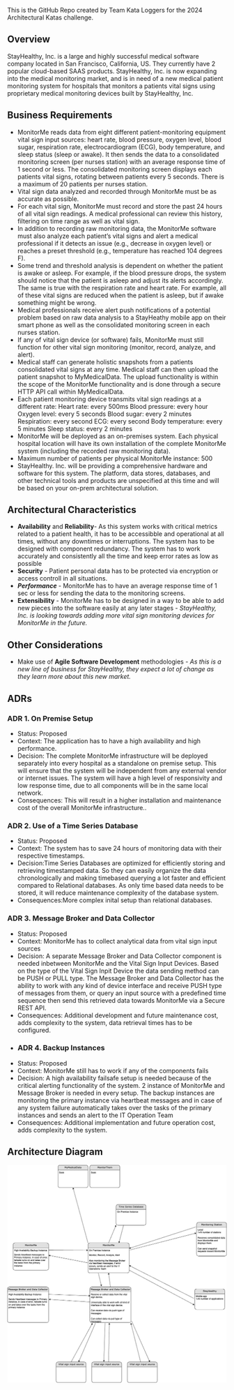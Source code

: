 
This is the GitHub Repo created by Team Kata Loggers for the 2024 Architectural Katas challenge.

## Overview
StayHealthy, Inc. is a large and highly successful medical software company located in San Francisco, California, US. They currently have 2 popular cloud-based SAAS products.
StayHealthy, Inc. is now expanding into the medical monitoring market, and is in need of a new medical patient monitoring system for hospitals that monitors a patients vital signs using proprietary medical monitoring devices built by StayHealthy, Inc.
## Business Requirements
* MonitorMe reads data from eight different patient-monitoring equipment vital sign input sources: heart rate, blood pressure, oxygen level, blood sugar, respiration rate, electrocardiogram (ECG), body temperature, and sleep status (sleep or awake). It then sends the data to a consolidated monitoring screen (per nurses station) with an average response time of 1 second or less. The consolidated monitoring screen displays each patients vital signs, rotating between patients every 5 seconds. There is a maximum of 20 patients per nurses station.
* Vital sign data analyzed and recorded through MonitorMe must be as accurate as possible. 
* For each vital sign, MonitorMe must record and store the past 24 hours of all vital sign readings. A medical professional can review this history, filtering on time range as well as vital sign.
* In addition to recording raw monitoring data, the MonitorMe software must also analyze each patient’s vital signs and alert a medical professional if it detects an issue (e.g., decrease in oxygen level) or reaches a preset threshold (e.g., temperature has reached 104 degrees F).
* Some trend and threshold analysis is dependent on whether the patient is awake or asleep. For example, if the blood pressure drops, the system should notice that the patient is asleep and adjust its alerts accordingly. The same is true with the respiration rate and heart rate. For example, all of these vital signs are reduced when the patient is asleep, but if awake something might be wrong.
* Medical professionals receive alert push notifications of a potential problem based on raw data analysis to a StayHeathy mobile app on their smart phone as well as the consolidated monitoring screen in each nurses station.
* If any of vital sign device (or software) fails, MonitorMe must still function for other vital sign monitoring (monitor, record, analyze, and alert).
* Medical staff can generate holistic snapshots from a patients consolidated vital signs at any time. Medical staff can then upload the patient snapshot to MyMedicalData. The upload functionality is within the scope of the MonitorMe functionality and is done through a secure HTTP API call within MyMedicalData.
* Each patient monitoring device transmits vital sign readings at a different rate: Heart rate: every 500ms Blood pressure: every hour Oxygen level: every 5 seconds Blood sugar: every 2 minutes Respiration: every second ECG: every second Body temperature: every 5 minutes Sleep status: every 2 minutes
* MonitorMe will be deployed as an on-premises system. Each physical hospital location will have its own installation of the complete MonitorMe system (including the recorded raw monitoring data).
* Maximum number of patients per physical MonitorMe instance: 500
* StayHealthy. Inc. will be providing a comprehensive hardware and software for this system. The platform, data stores, databases, and other technical tools and products are unspecified at this time and will be based on your on-prem architectural solution.

## Architectural Characteristics
* **Availability** and **Reliability**- As this system works with critical metrics related to a patient health, it has to be accessibble and operational at all times, without any downtimes or interruptions. The system has to be designed with component redundancy. The system has to work accurately and consistently all the time and keep error rates as low as possible
* **Security** - Patient personal data has to be protected via encryption or access controll in all situations.
* ***Performance*** - MonitorMe has to have an average response time of 1 sec or less for sending the data to the monitoring screens.
* **Extensibility** - MonitorMe has to be designed in a way to be able to add new pieces into the software easily at any later stages - *StayHealthy, Inc. is looking towards adding more vital sign monitoring devices for MonitorMe in the future.*
## Other Considerations
* Make use of **Agile Software Development** methodologies - *As this is a new line of business for StayHealthy, they expect a lot of change as they learn more about this new market.* 

## ADRs
### ADR 1. On Premise Setup
* Status: Proposed
* Context: The application has to have a high availability and high performance.
* Decision: The complete MonitorMe infrastructure will be deployed separately into every hospital as a standalone on premise setup. This will ensure that the system will be independent from any external vendor or internet issues. The system will have a high level of responsivity and low response time, due to all components will be in the same local network.
* Consequences: This will result in a higher installation  and maintenance cost of the overall MonitorMe infrastructure..

### ADR 2. Use of a Time Series Database
* Status: Proposed
* Context: The system has to save 24 hours of monitoring data with their respective timestamps.
* Decision:Time Series Databases are optimized for efficiently storing and retrieving timestamped data. So they can easily organize the data chronologically and making timebased querying a lot faster and efficient compared to Relational databases. As only time based data needs to be stored, it will reduce maintenance complexity of the database system.
* Consequences:More complex inital setup than relational databases. 
### ADR 3. Message Broker and Data Collector
* Status: Proposed
* Context: MonitorMe has to collect analytical data from vital sign input sources
* Decision: A separate Message Broker and Data Collector component is needed inbetween MonitorMe and the Vital Sign Input Devices. Based on the type of the Vital Sign Inpit Device the data sending method can be PUSH or PULL type. The Message Broker and Data Collector has the ability to work with any kind of device interface and receive PUSH type of messages from them, or query an input source with a predefined time sequence then send this retrieved data towards MonitorMe via a Secure REST API.
* Consequences: Additional development and future maintenance cost, adds complexity to the system, data retrieval times has to be configured.
* ### ADR 4. Backup Instances
* Status: Proposed
* Context: MonitorMe still has to work if any of the components fails
* Decision: A high availability failsafe setup is needed because of the critical alerting functionality of the system. 2 instance of MonitorMe and Message Broker is needed in every setup. The backup instances are monitoring the primary instance via heartbeat messages and in case of any system failure automatically takes over the tasks of the primary instances and sends an alert to the IT Operation Team
* Consequences: Additional implementation and future operation cost, adds complexity to the system.

## Architecture Diagram
![architecture](https://github.com/krjuhasz/Kata-Loggers/blob/main/images/architecture2.jpg?raw=true)
